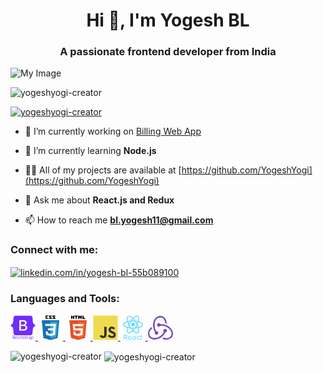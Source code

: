 <h1 align="center">Hi 👋, I'm Yogesh BL</h1>
<h3 align="center">A passionate frontend developer from India</h3>
<img src="https://media-exp1.licdn.com/dms/image/C5103AQGR1AOYwmoCEQ/profile-displayphoto-shrink_800_800/0/1532057082405?e=1622678400&v=beta&t=YuQN4b3focmMo4PTBxxtIjz06WbBobYShIzd43WyPh4" alt = "My Image" width="300" height="300" style = "text-align = center"/>
<p align="left"> <img src="https://komarev.com/ghpvc/?username=yogeshyogi-creator&label=Profile%20views&color=0e75b6&style=flat" alt="yogeshyogi-creator" /> </p>

<p align="left"> <a href="https://github.com/ryo-ma/github-profile-trophy"><img src="https://github-profile-trophy.vercel.app/?username=yogeshyogi-creator" alt="yogeshyogi-creator" /></a> </p>

- 🔭 I’m currently working on [Billing Web App](https://github.com/YogeshYogi-creator/billingApp)

- 🌱 I’m currently learning **Node.js**

- 👨‍💻 All of my projects are available at [https://github.com/YogeshYogi](https://github.com/YogeshYogi)

- 💬 Ask me about **React.js and Redux**

- 📫 How to reach me **bl.yogesh11@gmail.com**

<h3 align="left">Connect with me:</h3>
<p align="left">
<a href="https://linkedin.com/in/linkedin.com/in/yogesh-bl-55b089100" target="blank"><img align="center" src="https://cdn.jsdelivr.net/npm/simple-icons@3.0.1/icons/linkedin.svg" alt="linkedin.com/in/yogesh-bl-55b089100" height="30" width="40" /></a>
</p>

<h3 align="left">Languages and Tools:</h3>
<p align="left"> <a href="https://getbootstrap.com" target="_blank"> <img src="https://raw.githubusercontent.com/devicons/devicon/master/icons/bootstrap/bootstrap-plain-wordmark.svg" alt="bootstrap" width="40" height="40"/> </a> <a href="https://www.w3schools.com/css/" target="_blank"> <img src="https://raw.githubusercontent.com/devicons/devicon/master/icons/css3/css3-original-wordmark.svg" alt="css3" width="40" height="40"/> </a> <a href="https://www.w3.org/html/" target="_blank"> <img src="https://raw.githubusercontent.com/devicons/devicon/master/icons/html5/html5-original-wordmark.svg" alt="html5" width="40" height="40"/> </a> <a href="https://developer.mozilla.org/en-US/docs/Web/JavaScript" target="_blank"> <img src="https://raw.githubusercontent.com/devicons/devicon/master/icons/javascript/javascript-original.svg" alt="javascript" width="40" height="40"/> </a> <a href="https://reactjs.org/" target="_blank"> <img src="https://raw.githubusercontent.com/devicons/devicon/master/icons/react/react-original-wordmark.svg" alt="react" width="40" height="40"/> </a> <a href="https://redux.js.org" target="_blank"> <img src="https://raw.githubusercontent.com/devicons/devicon/master/icons/redux/redux-original.svg" alt="redux" width="40" height="40"/> </a> </p>

<p><img align="left" src="https://github-readme-stats.vercel.app/api/top-langs?username=yogeshyogi-creator&show_icons=true&locale=en&layout=compact" alt="yogeshyogi-creator" /></p>

<p>&nbsp;<img align="center" src="https://github-readme-stats.vercel.app/api?username=yogeshyogi-creator&show_icons=true&locale=en" alt="yogeshyogi-creator" /></p>
